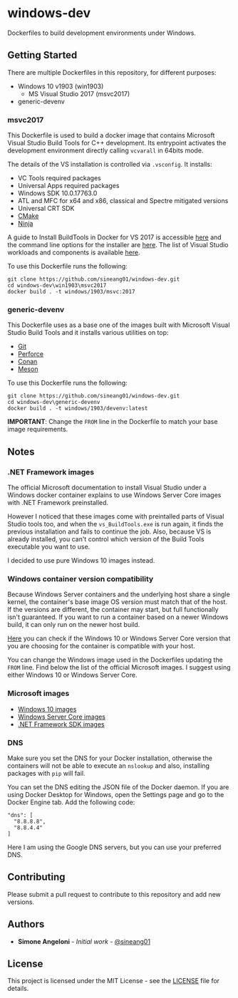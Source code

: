 # windows-dev

Dockerfiles to build development environments under Windows.

## Getting Started

There are multiple Dockerfiles in this repository, for different purposes:
* Windows 10 v1903 (win1903)
    * MS Visual Studio 2017 (msvc2017)
* generic-devenv

### msvc2017

This Dockerfile is used to build a docker image that contains Microsoft Visual Studio Build Tools for C++ development. Its entrypoint activates the development environment directly calling `vcvarall` in 64bits mode.

The details of the VS installation is controlled via `.vsconfig`. It installs:
* VC Tools required packages
* Universal Apps required packages
* Windows SDK 10.0.17763.0
* ATL and MFC for x64 and x86, classical and Spectre mitigated versions
* Universal CRT SDK
* [CMake](https://cmake.org)
* [Ninja](https://ninja-build.org)

A guide to Install BuildTools in Docker for VS 2017 is accessible [here](https://docs.microsoft.com/en-us/visualstudio/install/build-tools-container?view=vs-2017) and the command line options for the installer are [here](https://docs.microsoft.com/en-us/visualstudio/install/use-command-line-parameters-to-install-visual-studio?view=vs-2017).
The list of Visual Studio workloads and components is available [here](https://docs.microsoft.com/en-us/visualstudio/install/workload-component-id-vs-build-tools?view=vs-2017).

To use this Dockerfile runs the following:
```
git clone https://github.com/sineang01/windows-dev.git
cd windows-dev\win1903\msvc2017
docker build . -t windows/1903/msvc:2017
```

### generic-devenv

This Dockerfile uses as a base one of the images built with Microsoft Visual Studio Build Tools and it installs various utilities on top:
* [Git](https://git-scm.com)
* [Perforce](https://www.perforce.com)
* [Conan](https://conan.io)
* [Meson](https://mesonbuild.com)

To use this Dockerfile runs the following:
```
git clone https://github.com/sineang01/windows-dev.git
cd windows-dev\generic-devenv
docker build . -t windows/1903/devenv:latest
```

**IMPORTANT**: Change the `FROM` line in the Dockerfile to match your base image requirements.

## Notes

### .NET Framework images

The official Microsoft documentation to install Visual Studio under a Windows docker container explains to use Windows Server Core images with .NET Framework preinstalled.

However I noticed that these images come with preintalled parts of Visual Studio tools too, and when the `vs_BuildTools.exe` is run again, it finds the previous installation and fails to continue the job. Also, because VS is already installed, you can't control which version of the Build Tools executable you want to use.

I decided to use pure Windows 10 images instead.

### Windows container version compatibility

Because Windows Server containers and the underlying host share a single kernel, the container's base image OS version must match that of the host. If the versions are different, the container may start, but full functionally isn't guaranteed. If you want to run a container based on a newer Windows build, it can only run on the newer host build.

[Here](https://docs.microsoft.com/en-us/virtualization/windowscontainers/deploy-containers/version-compatibility) you can check if the Windows 10 or Windows Server Core version that you are choosing for the container is compatible with your host.

You can change the Windows image used in the Dockerfiles updating the `FROM` line. Find below the list of the official Microsoft images. I suggest using either Windows 10 or Windows Server Core.

### Microsoft images

* [Windows 10 images](https://hub.docker.com/_/microsoft-windows)
* [Windows Server Core images](https://hub.docker.com/_/microsoft-windows-servercore)
* [.NET Framework SDK images](https://hub.docker.com/_/microsoft-dotnet-framework-sdk)

### DNS

Make sure you set the DNS for your Docker installation, otherwise the containers will not be able to execute an `nslookup` and also, installing packages with `pip` will fail.

You can set the DNS editing the JSON file of the Docker daemon. If you are using Docker Desktop for Windows, open the Settings page and go to the Docker Engine tab. Add the following code:

```
"dns": [
  "8.8.8.8",
  "8.8.4.4"
]
```

Here I am using the Google DNS servers, but you can use your preferred DNS.

## Contributing

Please submit a pull request to contribute to this repository and add new versions.

## Authors

* **Simone Angeloni** - *Initial work* - [@sineang01](https://github.com/sineang01)

## License

This project is licensed under the MIT License - see the [LICENSE](LICENSE) file for details.